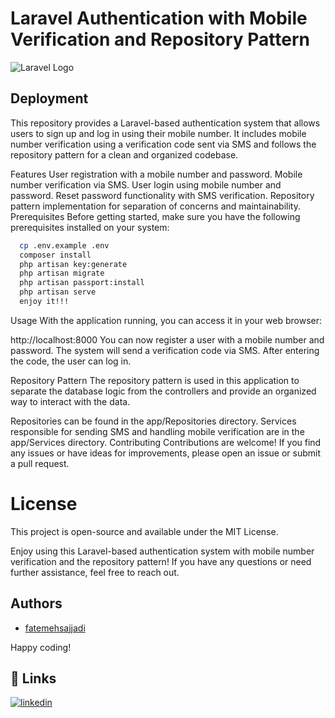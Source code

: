 
# Laravel Authentication with Mobile Verification and Repository Pattern
![Laravel Logo](https://laravel.com/assets/img/components/logo-laravel.svg)
## Deployment


This repository provides a Laravel-based authentication system that allows users to sign up and log in using their mobile number. It includes mobile number verification using a verification code sent via SMS and follows the repository pattern for a clean and organized codebase.

Features
User registration with a mobile number and password.
Mobile number verification via SMS.
User login using mobile number and password.
Reset password functionality with SMS verification.
Repository pattern implementation for separation of concerns and maintainability.
Prerequisites
Before getting started, make sure you have the following prerequisites installed on your system:


```bash
  cp .env.example .env
  composer install
  php artisan key:generate
  php artisan migrate
  php artisan passport:install
  php artisan serve
  enjoy it!!!
```

Usage
With the application running, you can access it in your web browser:

http://localhost:8000
You can now register a user with a mobile number and password. The system will send a verification code via SMS. After entering the code, the user can log in.

Repository Pattern
The repository pattern is used in this application to separate the database logic from the controllers and provide an organized way to interact with the data.

Repositories can be found in the app/Repositories directory.
Services responsible for sending SMS and handling mobile verification are in the app/Services directory.
Contributing
Contributions are welcome! If you find any issues or have ideas for improvements, please open an issue or submit a pull request.

# License
This project is open-source and available under the MIT License.

Enjoy using this Laravel-based authentication system with mobile number verification and the repository pattern! If you have any questions or need further assistance, feel free to reach out.

## Authors

- [fatemehsajjadi](https://www.github.com/fatemehsajjadi)

Happy coding!

## 🔗 Links
[![linkedin](https://img.shields.io/badge/linkedin-0A66C2?style=for-the-badge&logo=linkedin&logoColor=white)](https://www.linkedin.com/in/fatemeh-sadat-sajjadi/)




